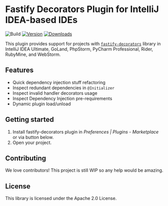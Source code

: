 # Fastify Decorators Plugin for IntelliJ IDEA-based IDEs

![Build](https://github.com/L2jLiga/fastify-decorators-plugin/workflows/Build/badge.svg)
[![Version](https://img.shields.io/jetbrains/plugin/v/13801.svg)](https://plugins.jetbrains.com/plugin/13801)
[![Downloads](https://img.shields.io/jetbrains/plugin/d/13801.svg)](https://plugins.jetbrains.com/plugin/13801)

<!-- Plugin description -->

This plugin provides support for projects with [`fastify-decorators`] library in IntelliJ IDEA Ultimate, GoLand, PhpStorm, PyCharm Professional, Rider, RubyMine, and WebStorm.

## Features

- Quick dependency injection stuff refactoring
- Inspect redundant dependencies in `@Initializer`
- Inspect invalid handler decorators usage
- Inspect Dependency Injection pre-requirements
- Dynamic plugin load/unload

<!-- Plugin description end -->

## Getting started

1. Install fastify-decorators plugin in *Preferences | Plugins - Marketplace* or via button below.
2. Open your project.

## Contributing

We love contributors! This project is still WIP so any help would be amazing.

## License

This library is licensed under the Apache 2.0 License.

[`fastify-decorators`]: https://npmjs.org/package/fastify-decorators
